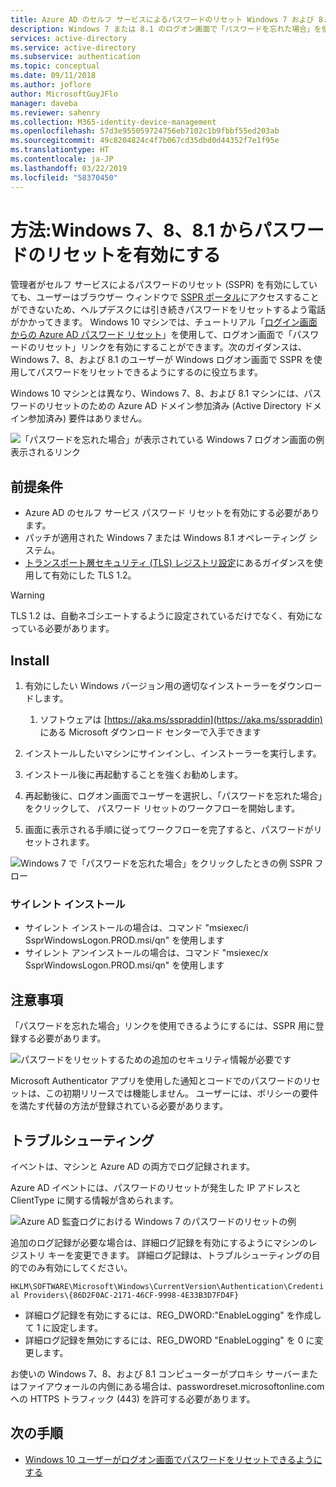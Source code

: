```yaml
---
title: Azure AD のセルフ サービスによるパスワードのリセット Windows 7 および 8.1 - Azure Active Directory
description: Windows 7 または 8.1 のログオン画面で「パスワードを忘れた場合」を使用してセルフ サービスによるパスワードのリセットを有効にする方法
services: active-directory
ms.service: active-directory
ms.subservice: authentication
ms.topic: conceptual
ms.date: 09/11/2018
ms.author: joflore
author: MicrosoftGuyJFlo
manager: daveba
ms.reviewer: sahenry
ms.collection: M365-identity-device-management
ms.openlocfilehash: 57d3e955059724756eb7102c1b9fbbf55ed203ab
ms.sourcegitcommit: 49c8204824c4f7b067cd35dbd0d44352f7e1f95e
ms.translationtype: HT
ms.contentlocale: ja-JP
ms.lasthandoff: 03/22/2019
ms.locfileid: "58370450"
---
```

# <a name="how-to-enable-password-reset-from-windows-7-8-and-81"></a>方法:Windows 7、8、8.1 からパスワードのリセットを有効にする

管理者がセルフ サービスによるパスワードのリセット (SSPR) を有効にしていても、ユーザーはブラウザー ウィンドウで [SSPR ポータル](https://aka.ms/sspr)にアクセスすることができないため、ヘルプデスクには引き続きパスワードをリセットするよう電話がかかってきます。 Windows 10 マシンでは、チュートリアル「[ログイン画面からの Azure AD パスワード リセット](tutorial-sspr-windows.md)」を使用して、ログオン画面で「パスワードのリセット」リンクを有効にすることができます。次のガイダンスは、Windows 7、8、および 8.1 のユーザーが Windows ログオン画面で SSPR を使用してパスワードをリセットできるようにするのに役立ちます。

Windows 10 マシンとは異なり、Windows 7、8、および 8.1 マシンには、パスワードのリセットのための Azure AD ドメイン参加済み (Active Directory ドメイン参加済み) 要件はありません。

![「パスワードを忘れた場合」が表示されている Windows 7 ログオン画面の例 表示されるリンク](media/howto-sspr-windows-7-8/windows-7-logon-screen.png)

## <a name="prerequisites"></a>前提条件

* Azure AD のセルフ サービス パスワード リセットを有効にする必要があります。
* パッチが適用された Windows 7 または Windows 8.1 オペレーティング システム。
* [トランスポート層セキュリティ (TLS) レジストリ設定](https://docs.microsoft.com/windows-server/security/tls/tls-registry-settings#tls-12)にあるガイダンスを使用して有効にした TLS 1.2。

> [!WARNING]
> TLS 1.2 は、自動ネゴシエートするように設定されているだけでなく、有効になっている必要があります。

## <a name="install"></a>Install

1. 有効にしたい Windows バージョン用の適切なインストーラーをダウンロードします。

   1. ソフトウェアは [https://aka.ms/sspraddin](https://aka.ms/sspraddin) にある Microsoft ダウンロード センターで入手できます

1. インストールしたいマシンにサインインし、インストーラーを実行します。
1. インストール後に再起動することを強くお勧めします。
1. 再起動後に、ログオン画面でユーザーを選択し、「パスワードを忘れた場合」をクリックして、 パスワード リセットのワークフローを開始します。
1. 画面に表示される手順に従ってワークフローを完了すると、パスワードがリセットされます。

![Windows 7 で「パスワードを忘れた場合」をクリックしたときの例 SSPR フロー](media/howto-sspr-windows-7-8/windows-7-sspr.png)

### <a name="silent-installation"></a>サイレント インストール

* サイレント インストールの場合は、コマンド "msiexec/i SsprWindowsLogon.PROD.msi/qn" を使用します
* サイレント アンインストールの場合は、コマンド "msiexec/x SsprWindowsLogon.PROD.msi/qn" を使用します

## <a name="caveats"></a>注意事項

「パスワードを忘れた場合」リンクを使用できるようにするには、SSPR 用に登録する必要があります。

![パスワードをリセットするための追加のセキュリティ情報が必要です](media/howto-sspr-windows-7-8/windows-7-sspr-need-security-info.png)

Microsoft Authenticator アプリを使用した通知とコードでのパスワードのリセットは、この初期リリースでは機能しません。 ユーザーには、ポリシーの要件を満たす代替の方法が登録されている必要があります。

## <a name="troubleshooting"></a>トラブルシューティング

イベントは、マシンと Azure AD の両方でログ記録されます。

Azure AD イベントには、パスワードのリセットが発生した IP アドレスと ClientType に関する情報が含められます。

![Azure AD 監査ログにおける Windows 7 のパスワードのリセットの例](media/howto-sspr-windows-7-8/windows-7-sspr-azure-ad-audit-log.png)

追加のログ記録が必要な場合は、詳細ログ記録を有効にするようにマシンのレジストリ キーを変更できます。 詳細ログ記録は、トラブルシューティングの目的でのみ有効にしてください。

`HKLM\SOFTWARE\Microsoft\Windows\CurrentVersion\Authentication\Credential Providers\{86D2F0AC-2171-46CF-9998-4E33B3D7FD4F}`

* 詳細ログ記録を有効にするには、REG_DWORD:"EnableLogging" を作成して 1 に設定します。
* 詳細ログ記録を無効にするには、REG_DWORD "EnableLogging" を 0 に変更します。

お使いの Windows 7、8、および 8.1 コンピューターがプロキシ サーバーまたはファイアウォールの内側にある場合は、passwordreset.microsoftonline.com への HTTPS トラフィック (443) を許可する必要があります。

## <a name="next-steps"></a>次の手順

* [Windows 10 ユーザーがログオン画面でパスワードをリセットできるようにする](tutorial-sspr-windows.md)
